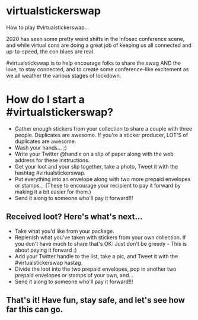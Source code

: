 
# virtualstickerswap

How to play #virtualstickerswap...

2020 has seen some pretty weird shifts in the infosec conference scene, and while virtual cons are doing a great job of keeping us all connected and up-to-speed, the con blues are real. 

#virtualstickswap is to help encourage folks to share the swag AND the love, to stay connected, and to create some conference-like excitement as we all weather the various stages of lockdown.

# How do I start a #virtualstickerswap?
- Gather enough stickers from your collection to share a couple with three people. Duplicates are awesome. If you're a sticker producer, LOT'S of duplicates are awesome.
- Wash your hands... ;)
- Write your Twitter @handle on a slip of paper along with the web address for these instructions.
- Get your loot and your slip together, take a photo, Tweet it with the hashtag #virtualstickerswap.
- Put everything into an envelope along with two more prepaid envelopes or stamps... (These to encourage your recipient to pay it forward by making it a bit easier for them.)
- Send it along to someone who'll pay it forward!!!

## Received loot? Here's what's next...
- Take what you'd like from your package.
- Replenish what you've taken with stickers from your own collection. If you don't have much to share that's OK: Just don't be greedy - This is about paying it forward :)
- Add your Twitter handle to the list, take a pic, and Tweet it with the #virtualstickerswap hastag.
- Divide the loot into the two prepaid envelopes, pop in another two prepaid envelopes or stamps of your own, and...
- Send it along to someone who'll pay it forward!!!

## That's it! Have fun, stay safe, and let's see how far this can go.
